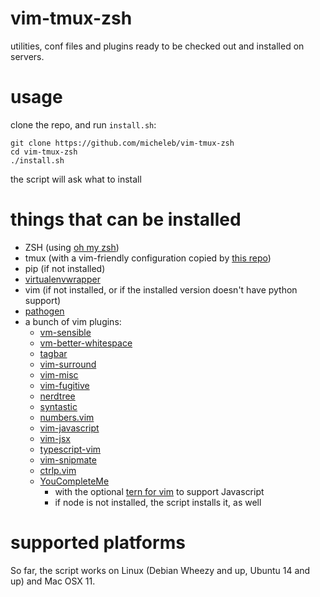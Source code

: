 # vim-tmux-zsh
utilities, conf files and plugins ready to be checked out and installed on servers.

# usage
clone the repo, and run `install.sh`:

    git clone https://github.com/micheleb/vim-tmux-zsh
    cd vim-tmux-zsh
    ./install.sh

the script will ask what to install

# things that can be installed
- ZSH (using [oh my zsh][1])
- tmux (with a vim-friendly configuration copied by [this repo][2])
- pip (if not installed)
- [virtualenvwrapper][3]
- vim (if not installed, or if the installed version doesn't have python support)
- [pathogen][4]
- a bunch of vim plugins:
    - [vm-sensible](https://github.com/tpope/vim-sensible)
    - [vm-better-whitespace](https://github.com/ntpeters/vim-better-whitespace)
    - [tagbar](https://github.com/majutsushi/tagbar)
    - [vim-surround](https://github.com/tpope/vim-surround)
    - [vim-misc](https://github.com/xolox/vim-misc)
    - [vim-fugitive](https://github.com/tpope/vim-fugitive)
    - [nerdtree](https://github.com/scrooloose/nerdtree)
    - [syntastic](https://github.com/scrooloose/syntastic)
    - [numbers.vim](https://github.com/myusuf3/numbers.vim)
    - [vim-javascript](https://github.com/pangloss/vim-javascript)
    - [vim-jsx](https://github.com/mxw/vim-jsx)
    - [typescript-vim](https://github.com/leafgarland/typescript-vim)
    - [vim-snipmate](https://github.com/garbas/vim-snipmate)
    - [ctrlp.vim](https://github.com/ctrlpvim/ctrlp.vim)
    - [YouCompleteMe](https://github.com/Valloric/YouCompleteMe.git)
        - with the optional [tern for vim][5] to support Javascript
        - if node is not installed, the script installs it, as well

# supported platforms
So far, the script works on Linux (Debian Wheezy and up, Ubuntu 14 and up) and
Mac OSX 11.

[1]: https://github.com/robbyrussell/oh-my-zsh/
[2]: https://github.com/nicknisi/vim-workshop/blob/master/tmux.conf
[3]: http://virtualenvwrapper.readthedocs.io/
[4]: https://github.com/tpope/vim-pathogen
[5]: https://github.com/ternjs/tern\_for\_vim.git
